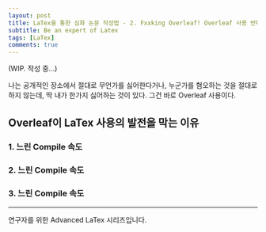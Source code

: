 ```yaml
---
layout: post
title: LaTex을 통한 심화 논문 작성법 - 2. Fxxking Overleaf! Overleaf 사용 반대하는 이유
subtitle: Be an expert of Latex
tags: [LaTex]
comments: true
---
```


(WIP. 작성 중...)

나는 공개적인 장소에서 절대로 무언가를 싫어한다거나, 누군가를 혐오하는 것을 절대로 하지 않는데,
딱 내가 한가지 싫어하는 것이 있다. 그건 바로 Overleaf 사용이다.

## Overleaf이 LaTex 사용의 발전을 막는 이유

### 1. 느린 Compile 속도 

### 2. 느린 Compile 속도 

### 3. 느린 Compile 속도 

---

연구자를 위한 Advanced LaTex 시리즈입니다.